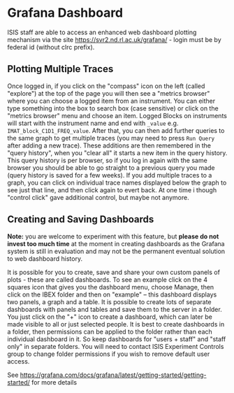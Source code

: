 # Grafana Dashboard

ISIS staff are able to access an enhanced web dashboard plotting mechanism via the site https://svr2.nd.rl.ac.uk/grafana/ - login must be by federal id (without clrc prefix).  

## Plotting Multiple Traces 

Once logged in, if you click on the "compass" icon on the left (called "explore") at the top of the page you will then see a "metrics browser" where you can choose a logged item from an instrument. You can either type something into the box to search box (case sensitive) or click on the "metrics browser" menu and choose an item. Logged Blocks on instruments will start with the instrument name and end with `_value` e.g.  `IMAT_block_C1D1_FREQ_value`. After that, you can then add further queries to the same graph to get multiple traces (you may need to press `Run Query` after adding a new trace). These additions are then remembered in the "query history", when you "clear all" it starts a new item in the query history. This query history is per browser, so if you log in again with the same browser you should be able to go straight to a previous query you made (query history is saved for a few weeks). If you add multiple traces to a graph, you can click on individual trace names displayed below the graph to see just that line, and then click again to evert back. At one time i though "control click" gave additional control, but maybe not anymore. 

## Creating and Saving Dashboards

**Note:** you are welcome to experiment with this feature, but **please do not invest too much time** at the moment in creating dashboards as the Grafana system is still in evaluation and may not be the permanent eventual solution to web dashboard history.

It is possible for you to create, save and share your own custom panels of plots - these are called dashboards. To see an example click on the 4 squares icon that gives you the dashboard menu, choose Manage, then click on the IBEX folder and then on "example" – this dashboard displays two panels, a graph and a table. It is possible to create lots of separate dashboards with panels and tables and save them to the server in a folder. You just click on the "+" icon to create a dashboard, which can later be made visible to all or just selected people. It is best to create dashboards in a folder, then permissions can be applied to the folder rather than each individual dashboard in it. So keep dashboards for "users + staff" and "staff only" in separate folders. You will need to contact ISIS Experiment Controls group to change folder permissions if you wish to remove default user access.  

See https://grafana.com/docs/grafana/latest/getting-started/getting-started/ for more details
